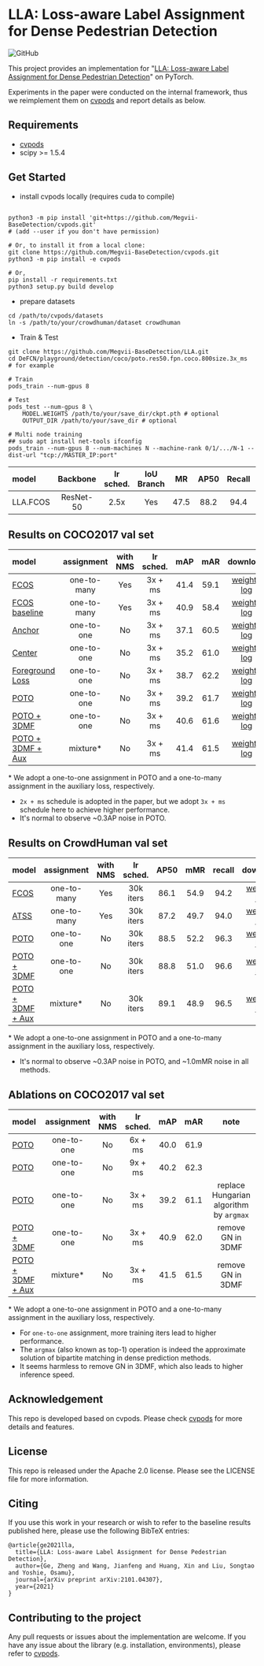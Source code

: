 # LLA: Loss-aware Label Assignment for Dense Pedestrian Detection

![GitHub](https://img.shields.io/github/license/Megvii-BaseDetection/DeFCN)

This project provides an implementation for "[LLA: Loss-aware Label Assignment for Dense Pedestrian Detection](https://arxiv.org/abs/2101.04307)" on PyTorch.

Experiments in the paper were conducted on the internal framework, thus we reimplement them on [cvpods](https://github.com/Megvii-BaseDetection/cvpods) and report details as below.


## Requirements
* [cvpods](https://github.com/Megvii-BaseDetection/cvpods)
* scipy >= 1.5.4

## Get Started

* install cvpods locally (requires cuda to compile)
```shell

python3 -m pip install 'git+https://github.com/Megvii-BaseDetection/cvpods.git'
# (add --user if you don't have permission)

# Or, to install it from a local clone:
git clone https://github.com/Megvii-BaseDetection/cvpods.git
python3 -m pip install -e cvpods

# Or,
pip install -r requirements.txt
python3 setup.py build develop
```

* prepare datasets
```shell
cd /path/to/cvpods/datasets
ln -s /path/to/your/crowdhuman/dataset crowdhuman
```

* Train & Test
```shell
git clone https://github.com/Megvii-BaseDetection/LLA.git
cd DeFCN/playground/detection/coco/poto.res50.fpn.coco.800size.3x_ms  # for example

# Train
pods_train --num-gpus 8

# Test
pods_test --num-gpus 8 \
    MODEL.WEIGHTS /path/to/your/save_dir/ckpt.pth # optional
    OUTPUT_DIR /path/to/your/save_dir # optional

# Multi node training
## sudo apt install net-tools ifconfig
pods_train --num-gpus 8 --num-machines N --machine-rank 0/1/.../N-1 --dist-url "tcp://MASTER_IP:port"

```

| model | Backbone | lr sched. | IoU Branch | MR | AP50 |  Recall | download           |
|:------| :----:     | :----: |:---:| :---:| :---:| :---: | :--------: |
|   LLA.FCOS | ResNet-50 | 2.5x       | Yes | 47.5    | 88.2    | 94.4  |         aaa       |
## Results on COCO2017 val set

| model | assignment | with NMS | lr sched. | mAP | mAR | download |
|:------|:----------:|:--------:|:---------:|:---:|:---:|:--------:|
| [FCOS](./playground/detection/coco/fcos.res50.fpn.coco.800size.3x_ms) | one-to-many | Yes | 3x + ms | 41.4 | 59.1 | [weight](https://megvii-my.sharepoint.cn/:u:/g/personal/wangjianfeng_megvii_com/EZqKwaeqJVVGnZ40JdSMWuMBE9UiI9RTeiiTqQZIpb74_A?e=9yKhaD) \| [log](https://megvii-my.sharepoint.cn/:u:/g/personal/wangjianfeng_megvii_com/Ee8is-872ihCi7wdaoGlJsYBImnU3KghkB8G2FxeDfLtzA?e=Gbzcle) |
| [FCOS baseline](./playground/detection/coco/fcos.res50.fpn.coco.800size.3x_ms.wo_ctrness) | one-to-many | Yes | 3x + ms | 40.9 | 58.4 | [weight](https://megvii-my.sharepoint.cn/:u:/g/personal/wangjianfeng_megvii_com/EZgRNxwNi2BCoTGTWEPJpXUBZfTzjXHJ9QNkyt5mbOzvbw?e=OUItCW) \| [log](https://megvii-my.sharepoint.cn/:u:/g/personal/wangjianfeng_megvii_com/ERkRyqXjGtVAp6vjEhg8hQABHxO_083fLd32K9dY3KqYKQ?e=WrNbCj) |
| [Anchor](./playground/detection/coco/anchor.res50.fpn.coco.800size.3x_ms) | one-to-one | No | 3x + ms | 37.1 | 60.5 | [weight](https://megvii-my.sharepoint.cn/:u:/g/personal/wangjianfeng_megvii_com/EZfdTFoDS11HrIKaiLNJHXwBDEnoCKmUWB19yzUc5b_S3w?e=nCYmC0) \| [log](https://megvii-my.sharepoint.cn/:u:/g/personal/wangjianfeng_megvii_com/EXv5m1QVygpPss-ooQJfuV0BdTZF7zcUc00lAjG8vOlqYw?e=KliIJt) |
| [Center](./playground/detection/coco/center.res50.fpn.coco.800size.3x_ms) | one-to-one | No | 3x + ms | 35.2 | 61.0 | [weight](https://megvii-my.sharepoint.cn/:u:/g/personal/wangjianfeng_megvii_com/Ee44xccaO2VMh81dNy4qSpYBjcvzYOC9QKoJTNGeOXyv9w?e=UxxIFI) \| [log](https://megvii-my.sharepoint.cn/:u:/g/personal/wangjianfeng_megvii_com/EVazPkcL7hZCqZOzTf9eePwBBL-gWvPEUvpdFB5rl9rE7Q?e=KfUs4v) |
| [Foreground Loss](./playground/detection/coco/loss.res50.fpn.coco.800size.3x_ms) | one-to-one | No | 3x + ms | 38.7 | 62.2 | [weight](https://megvii-my.sharepoint.cn/:u:/g/personal/wangjianfeng_megvii_com/EdgBB6Oo_VlGtBrlNz3LnoIBdP5LDbgpGOowinIPboWOUw?e=7l4f6I) \| [log](https://megvii-my.sharepoint.cn/:u:/g/personal/wangjianfeng_megvii_com/EdEuZ0A1N1FHogFx4ty53IQBYDjBdgG5UIrhoWJyvFBhCg?e=XgcwP7) |
| [POTO](./playground/detection/coco/poto.res50.fpn.coco.800size.3x_ms) | one-to-one | No | 3x + ms | 39.2 | 61.7 | [weight](https://megvii-my.sharepoint.cn/:u:/g/personal/wangjianfeng_megvii_com/EZX8SOLYaaxJo7XKNNZLn2cB9jN3NVCcuIcnU5d6K63NgQ?e=PhGxcv) \| [log](https://megvii-my.sharepoint.cn/:u:/g/personal/wangjianfeng_megvii_com/EUUkcuelrv1ElRAKw8WUgmgBGbBL8KmbIxnyINuf1w9Rrg?e=450Iy8) |
| [POTO + 3DMF](./playground/detection/coco/poto.res50.fpn.coco.800size.3x_ms.3dmf) | one-to-one | No | 3x + ms | 40.6 | 61.6 | [weight](https://megvii-my.sharepoint.cn/:u:/g/personal/wangjianfeng_megvii_com/EUZSG4S8NEhPuAIyEWoWcQABfkuSNKFxjQ2lUe5qHWm1Hw?e=cmZT05) \| [log](https://megvii-my.sharepoint.cn/:u:/g/personal/wangjianfeng_megvii_com/EdpWv-1qoKFIsLmpXt35ZMwBiU2eUV5q24oqbIXRp7ulsg?e=TdH3Bl) |
| [POTO + 3DMF + Aux](./playground/detection/coco/poto.res50.fpn.coco.800size.3x_ms.3dmf.aux) | mixture\* | No | 3x + ms | 41.4 | 61.5 | [weight](https://megvii-my.sharepoint.cn/:u:/g/personal/wangjianfeng_megvii_com/ER5BQQA5--ZKtzA6Ta5wBYMBGnqS1MtpFp21kPf973jccw?e=v9XZma) \| [log](https://megvii-my.sharepoint.cn/:u:/g/personal/wangjianfeng_megvii_com/EUYDEZIQXK5CtABKoq-du5UB-71q4EsNStYaTLPDuoY6bw?e=LmzXMd) |

\* We adopt a one-to-one assignment in POTO and a one-to-many assignment in the auxiliary loss, respectively.

- `2x + ms` schedule is adopted in the paper, but we adopt `3x + ms` schedule here to achieve higher performance.
- It's normal to observe ~0.3AP noise in POTO.

## Results on CrowdHuman val set

| model | assignment | with NMS | lr sched. | AP50 | mMR | recall | download |
|:------|:----------:|:--------:|:---------:|:----:|:---:|:------:|:--------:|
| [FCOS](./playground/detection/crowdhuman/fcos.res50.fpn.crowdhuman.800size.30k) | one-to-many | Yes | 30k iters | 86.1 | 54.9 | 94.2 | [weight](https://megvii-my.sharepoint.cn/:u:/g/personal/wangjianfeng_megvii_com/EZDPyk8zwotOjzMzZXeZevABOjIyt_lcV2rUJWXmCpNgzQ?e=21mkyL) \| [log](https://megvii-my.sharepoint.cn/:u:/g/personal/wangjianfeng_megvii_com/ET6G2ot5vTJLgXhENPkypysBRIyr_bcO_ZL6OAZ-EfXEJg?e=TTdtUQ) |
| [ATSS](./playground/detection/crowdhuman/atss.res50.fpn.crowdhuman.800size.30k) | one-to-many | Yes | 30k iters | 87.2 | 49.7 | 94.0 | [weight](https://megvii-my.sharepoint.cn/:u:/g/personal/wangjianfeng_megvii_com/EV-vStDncgJPhTzs5EhBNl8BNkTm2JSkKmpJCXbkiYEU6Q?e=0avzwA) \| [log](https://megvii-my.sharepoint.cn/:u:/g/personal/wangjianfeng_megvii_com/EYe5cT7PhzdOoFxZUjy_nQQBtRqeyceMkIhOfCrSF9RH9A?e=ruRkNi) |
| [POTO](./playground/detection/crowdhuman/poto.res50.fpn.crowdhuman.800size.30k) | one-to-one | No | 30k iters | 88.5 | 52.2 | 96.3 | [weight](https://megvii-my.sharepoint.cn/:u:/g/personal/wangjianfeng_megvii_com/EZ_c5aS2Ky9AuGFhTDXkwPwBk6-q2ZLb9ivVgqX7SHf0vw?e=eQexvu) \| [log](https://megvii-my.sharepoint.cn/:u:/g/personal/wangjianfeng_megvii_com/EXj_cYe6D-1EmtsT6oCbCDoBjGDFy00R6LLtj8DBWyppuQ?e=7HrKqs) |
| [POTO + 3DMF](./playground/detection/crowdhuman/poto.res50.fpn.crowdhuman.800size.30k.3dmf) | one-to-one | No | 30k iters | 88.8 | 51.0 | 96.6 | [weight](https://megvii-my.sharepoint.cn/:u:/g/personal/wangjianfeng_megvii_com/EXBg0_zevohPijFLGXJopAcBqo6EBdwttrZfZDyyOfb-Xg?e=bcRpef) \| [log](https://megvii-my.sharepoint.cn/:u:/g/personal/wangjianfeng_megvii_com/EXBuggGAXLREp7s8BGthJ1sBLfj244hnHkE0ewlSBDNc8w?e=6jheh5) |
| [POTO + 3DMF + Aux](./playground/detection/crowdhuman/poto.res50.fpn.crowdhuman.800size.30k.3dmf.aux) | mixture\* | No | 30k iters | 89.1 | 48.9 | 96.5 | [weight](https://megvii-my.sharepoint.cn/:u:/g/personal/wangjianfeng_megvii_com/EUTUwS403eZCi32gOv1NKWsBunZYWzstvp9r1XbIq7OSEw?e=aAjfnf) \| [log](https://megvii-my.sharepoint.cn/:u:/g/personal/wangjianfeng_megvii_com/EY7mBmChZHhLp7H1SqAzPc4BCfEjCK0-zz3lDQke3znxGg?e=m1eea2) |

\* We adopt a one-to-one assignment in POTO and a one-to-many assignment in the auxiliary loss, respectively.

- It's normal to observe ~0.3AP noise in POTO, and ~1.0mMR noise in all methods.

## Ablations on COCO2017 val set

| model | assignment | with NMS | lr sched. | mAP | mAR | note |
|:------|:----------:|:--------:|:---------:|:---:|:---:|:----:|
| [POTO](./playground/detection/coco/poto.res50.fpn.coco.800size.6x_ms) | one-to-one | No | 6x + ms | 40.0 | 61.9 | |
| [POTO](./playground/detection/coco/poto.res50.fpn.coco.800size.9x_ms) | one-to-one | No | 9x + ms | 40.2 | 62.3 | |
| [POTO](./playground/detection/coco/poto.res50.fpn.coco.800size.3x_ms.argmax) | one-to-one | No | 3x + ms | 39.2 | 61.1 | replace Hungarian algorithm by `argmax` |
| [POTO + 3DMF](./playground/detection/coco/poto.res50.fpn.coco.800size.3x_ms.3dmf_wo_gn) | one-to-one | No | 3x + ms | 40.9 | 62.0 | remove GN in 3DMF |
| [POTO + 3DMF + Aux](./playground/detection/coco/poto.res50.fpn.coco.800size.3x_ms.3dmf_wo_gn.aux) | mixture\* | No | 3x + ms | 41.5 | 61.5 | remove GN in 3DMF |

\* We adopt a one-to-one assignment in POTO and a one-to-many assignment in the auxiliary loss, respectively.

- For `one-to-one` assignment, more training iters lead to higher performance.
- The `argmax` (also known as top-1) operation is indeed the approximate solution of bipartite matching in dense prediction methods.
- It seems harmless to remove GN in 3DMF, which also leads to higher inference speed.

## Acknowledgement
This repo is developed based on cvpods. Please check [cvpods](https://github.com/Megvii-BaseDetection/cvpods) for more details and features.

## License
This repo is released under the Apache 2.0 license. Please see the LICENSE file for more information.

## Citing
If you use this work in your research or wish to refer to the baseline results published here, please use the following BibTeX entries:
```
@article{ge2021lla,
  title={LLA: Loss-aware Label Assignment for Dense Pedestrian Detection},
  author={Ge, Zheng and Wang, Jianfeng and Huang, Xin and Liu, Songtao and Yoshie, Osamu},
  journal={arXiv preprint arXiv:2101.04307},
  year={2021}
}
```

## Contributing to the project
Any pull requests or issues about the implementation are welcome. If you have any issue about the library (e.g. installation, environments), please refer to [cvpods](https://github.com/Megvii-BaseDetection/cvpods).
